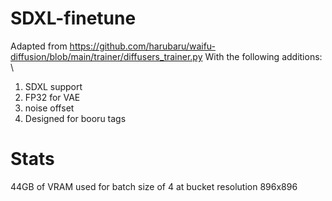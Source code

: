 # SDXL-finetune
Adapted from https://github.com/harubaru/waifu-diffusion/blob/main/trainer/diffusers_trainer.py
With the following additions: \
1. SDXL support
2. FP32 for VAE
3. noise offset
4. Designed for booru tags

# Stats
44GB of VRAM used for batch size of 4 at bucket resolution 896x896
